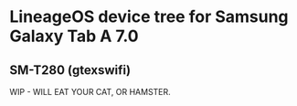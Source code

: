 # LineageOS device tree for Samsung Galaxy Tab A 7.0
## SM-T280 (gtexswifi)

WIP - WILL EAT YOUR CAT, OR HAMSTER.
